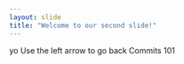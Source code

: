 ```yaml
---
layout: slide
title: "Welcome to our second slide!"
---
```

yo
Use the left arrow to go back
Commits 101 
